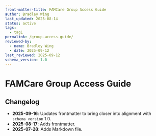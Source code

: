 ```yaml
---
front-matter-title: FAMCare Group Access Guide  
author: Bradley Wing 
last_updated: 2025-08-14
status: active  
tags:
  - tag1
permalink: /group-access-guide/
reviewed-by:
  - name: Bradley Wing
  - date: 2025-09-12
last_reviewed: 2025-09-12
schema_version: 1.0  
---
```


# FAMCare Group Access Guide

## Changelog

- **2025-09-16**: Updates frontmatter to bring closer into alignment with `schema_version` 1.0.
- **2025-08-17**: Adds frontmatter.
- **2025-07-28**: Adds Markdown file.
